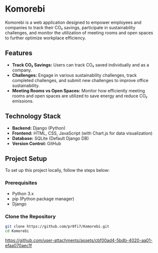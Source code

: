 # Komorebi 

Komorebi is a web application designed to empower employees and companies to track their CO₂ savings, participate in sustainability challenges, and monitor the utilization of meeting rooms and open spaces to further optimize workplace efficiency.

## Features

- **Track CO₂ Savings:** Users can track CO₂ saved individually and as a company.
- **Challenges:** Engage in various sustainability challenges, track completed challenges, and submit new challenges to improve office sustainability.
- **Meeting Rooms vs Open Spaces:** Monitor how efficiently meeting rooms and open spaces are utilized to save energy and reduce CO₂ emissions.

## Technology Stack

- **Backend:** Django (Python)
- **Frontend:** HTML, CSS, JavaScript (with Chart.js for data visualization)
- **Database:** SQLite (Default Django DB)
- **Version Control:** GitHub

## Project Setup

To set up this project locally, follow the steps below:

### Prerequisites

- Python 3.x
- pip (Python package manager)
- Django

### Clone the Repository

```bash
git clone https://github.com/pr0fi7/Komorebi.git
cd Komorebi
```



https://github.com/user-attachments/assets/cbf00ad4-5bdb-4020-aa01-efaa070aec1f



